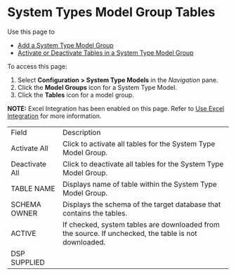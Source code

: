 # System Types Model Group Tables

<div class="use">

Use this page to

  - [Add a System Type Model
    Group](../Use_Cases/Add%20a%20System%20Type%20Model%20Group.htm)
  - [Activate or Deactivate Tables in a System Type Model
    Group](../Use_Cases/ActiveDeactiveTblsSystmTypeModelGrp.htm)

</div>

To access this page:

1.  Select **Configuration \> System Type Models** in the *Navigation*
    pane.
2.  Click the **Model Groups** icon for a System Type Model.
3.  Click the **Tables** icon for a model group.

<span style="font-weight: bold;">NOTE:</span> Excel Integration has been
enabled on this page. Refer to [Use Excel
Integration](../../Excel_Int/Use_Excel_Integration.htm) for more
information.

|                |                                                                                                      |
| -------------- | ---------------------------------------------------------------------------------------------------- |
| Field          | Description                                                                                          |
| Activate All   | Click to activate all tables for the System Type Model Group.                                        |
| Deactivate All | Click to deactivate all tables for the System Type Model Group.                                      |
| TABLE NAME     | Displays name of table within the System Type Model Group.                                           |
| SCHEMA OWNER   | Displays the schema of the target database that contains the tables.                                 |
| ACTIVE         | If checked, system tables are downloaded from the source. If unchecked, the table is not downloaded. |
| DSP SUPPLIED   |                                                                                                      |
